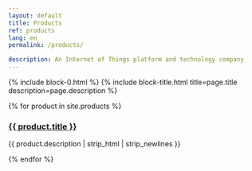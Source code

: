 ```yaml
---
layout: default
title: Products
ref: products
lang: en
permalink: /products/

description: An Internet of Things platform and technology company
---
```


{% include block-0.html %}
{% include block-title.html title=page.title description=page.description %}

<section class="ftco-section ftco-degree-bg" style="padding: 0 0 8em 0;">
    <div class="container">
        <div class="row">
            {% for product in site.products %}
            <div class="col-md-4 ftco-animate">
                <div class="blog-entry">
                    <a href="{{ product.url | prepend: site.baseurl }}" class="block-20" style="background-image: url('{{ product.image | prepend: site.baseurl }}');">
                    </a>
                    <div class="text p-4 d-block">
                        <h3 class="heading"><a href="{{ blog.url | prepend: site.baseurl }}">{{ product.title }}</a></h3>
                        <div class="meta mb-2">
                            <p>{{ product.description | strip_html | strip_newlines }}</p>
                        </div>
                    </div>
                </div>
            </div>
            {% endfor %}
        </div>
    </div>
</section>
